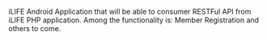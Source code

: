 iLIFE Android Application that will be able to consumer RESTFul API from iLIFE PHP application. Among the functionality is: Member Registration and others to come.
